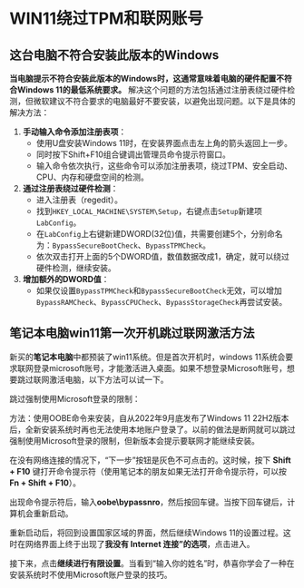 # WIN11绕过TPM和联网账号




## 这台电脑不符合安装此版本的Windows

**当电脑提示不符合安装此版本的Windows时，这通常意味着电脑的硬件配置不符合Windows 11的最低系统要求。** 解决这个问题的方法包括通过注册表绕过硬件检测，但微软建议不符合要求的电脑最好不要安装，以避免出现问题。以下是具体的解决方法：

1. **手动输入命令添加注册表项**：
   - 使用U盘安装Windows 11时，在安装界面点击左上角的箭头返回上一步。
   - 同时按下Shift+F10组合键调出管理员命令提示符窗口。
   - 输入命令依次执行，这些命令可以添加注册表项，绕过TPM、安全启动、CPU、内存和硬盘空间的检测。
2. **通过注册表绕过硬件检测**：
   - 进入注册表（regedit）。
   - 找到`HKEY_LOCAL_MACHINE\SYSTEM\Setup`，右键点击`Setup`新建项`LabConfig`。
   - 在`LabConfig`上右键新建DWORD(32位)值，共需要创建5个，分别命名为：`BypassSecureBootCheck`、`BypassTPMCheck`。
   - 依次双击打开上面的5个DWORD值，数值数据改成1，确定，就可以绕过硬件检测，继续安装。
3. **增加额外的DWORD值**：
   - 如果仅设置`BypassTPMCheck`和`BypassSecureBootCheck`无效，可以增加`BypassRAMCheck`、`BypassCPUCheck`、`BypassStorageCheck`再尝试安装。



## 笔记本电脑win11第一次开机跳过联网激活方法

新买的**笔记本电脑**中都预装了win11系统。但是首次开机时，windows 11系统会要求联网登录microsoft账号，才能激活进入桌面。如果不想登录Microsoft账号，想要跳过联网激活电脑，以下方法可以试一下。

跳过强制使用Microsoft登录的限制：

方法：使用OOBE命令来安装，自从2022年9月底发布了Windows 11 22H2版本后，全新安装系统时再也无法使用本地账户登录了。以前的做法是断网就可以跳过强制使用Microsoft登录的限制，但新版本会提示要联网才能继续安装。

在没有网络连接的情况下，“下一步”按钮是灰色不可点击的。这时候，按下 **Shift + F10** 键打开命令提示符（使用笔记本的朋友如果无法打开命令提示符，可以按 **Fn + Shift + F10**）。

出现命令提示符后，输入**oobe\bypassnro**，然后按回车键。当按下回车键后，计算机会重新启动。

重新启动后，将回到设置国家区域的界面，然后继续Windows 11的设置过程。这时在网络界面上终于出现了**我没有 Internet 连接”的选项**，点击进入。

接下来，点击**继续进行有限设置**。当看到“输入你的姓名”时，恭喜你学会了一种在安装系统时不使用Microsoft账户登录的技巧。

 

